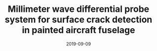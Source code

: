 ---
draft: false
doi: 10.1109/I2MTC.2019.8826970
title: Millimeter wave differential probe system for surface crack detection in painted aircraft fuselage

publication_types:
  - "1"
authors:
  - Yuan Gao
  - M. T. Ghasr
  - K. Ying
  - M. Dvorsky
  - A. Boots
  - Reza Zoughi
  - D. Palmer
publication: In *IEEE International Instrumentation and Measurement Technology Conference (I2MTC)*
publication_short: In *IEEE International Instrumentation and Measurement Technology Conference (I2MTC)*
featured: false
image:
  filename: featured
  focal_point: Smart
  preview_only: false
date: 2019-09-09
---